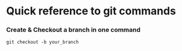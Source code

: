 # Quick reference to git commands

### Create & Checkout a branch in one command 
`git checkout -b your_branch`
